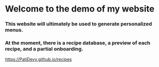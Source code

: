 # Welcome to the demo of my website

### This website will ultimately be used to generate personalized menus.
### At the moment, there is a recipe database, a preview of each recipe, and a partial onboarding.

https://PatiDevv.github.io/recipes

